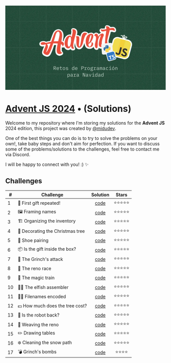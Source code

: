 ![Advent JS 2024 banner](./assets/banner.webp "Advent JS 2024 banner")

# [Advent JS 2024](https://adventjs.dev/) • (Solutions)

Welcome to my repository where I'm storing my solutions for the **Advent JS** 2024 edition, this project was created by [@midudev](https://github.com/midudev).

One of the best things you can do is to try to solve the problems on your own!, take baby steps and don't aim for perfection.
If you want to discuss some of the problems/solutions to the challenges, feel free to contact me via Discord.

I will be happy to connect with you! :) ✨

## Challenges

| #   | Challenge                        |              Solution               |   Stars    |
| --- | -------------------------------- | :---------------------------------: | :--------: |
| 1   | 🎁 First gift repeated!          | [code](./challenges/01/solution.js) | ⭐⭐⭐⭐⭐ |
| 2   | 🖼️ Framing names                 | [code](./challenges/02/solution.js) | ⭐⭐⭐⭐⭐ |
| 3   | 🏗️ Organizing the inventory      | [code](./challenges/03/solution.js) | ⭐⭐⭐⭐⭐ |
| 4   | 🎄 Decorating the Christmas tree | [code](./challenges/04/solution.js) | ⭐⭐⭐⭐⭐ |
| 5   | 👞 Shoe pairing                  | [code](./challenges/05/solution.js) | ⭐⭐⭐⭐⭐ |
| 6   | 📦 Is the gift inside the box?   | [code](./challenges/06/solution.js) | ⭐⭐⭐⭐⭐ |
| 7   | 👹 The Grinch's attack           | [code](./challenges/07/solution.js) | ⭐⭐⭐⭐⭐ |
| 8   | 🦌 The reno race                 | [code](./challenges/08/solution.js) | ⭐⭐⭐⭐⭐ |
| 9   | 🚂 The magic train               | [code](./challenges/09/solution.js) | ⭐⭐⭐⭐⭐ |
| 10  | 👩‍💻 The elfish assembler          | [code](./challenges/10/solution.js) | ⭐⭐⭐⭐⭐ |
| 11  | 🏴‍☠️ Filenames encoded             | [code](./challenges/11/solution.js) | ⭐⭐⭐⭐⭐ |
| 12  | 💵 How much does the tree cost?  | [code](./challenges/12/solution.js) | ⭐⭐⭐⭐⭐ |
| 13  | 🤖 Is the robot back?            | [code](./challenges/13/solution.js) | ⭐⭐⭐⭐⭐ |
| 14  | 🦌 Weaving the reno              | [code](./challenges/14/solution.js) | ⭐⭐⭐⭐⭐ |
| 15  | ✏️ Drawing tables                | [code](./challenges/15/solution.js) | ⭐⭐⭐⭐⭐ |
| 16  | ❄️ Cleaning the snow path        | [code](./challenges/16/solution.js) | ⭐⭐⭐⭐⭐ |
| 17  | 💣 Grinch's bombs                | [code](./challenges/17/solution.js) |  ⭐⭐⭐⭐  |
